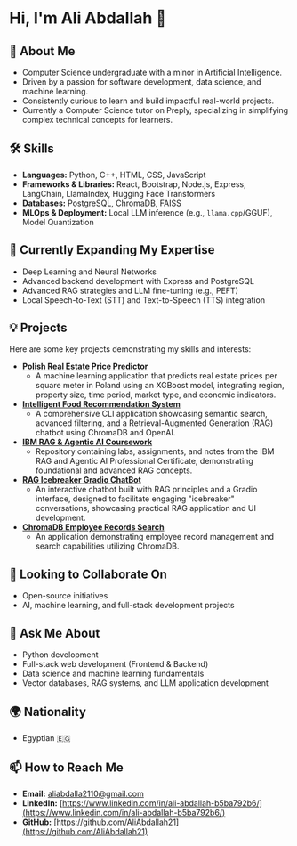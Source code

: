 # Hi, I'm Ali Abdallah 👋

## 🚀 About Me
* Computer Science undergraduate with a minor in Artificial Intelligence.
* Driven by a passion for software development, data science, and machine learning.
* Consistently curious to learn and build impactful real-world projects.
* Currently a Computer Science tutor on Preply, specializing in simplifying complex technical concepts for learners.

## 🛠 Skills

* **Languages:** Python, C++, HTML, CSS, JavaScript
* **Frameworks & Libraries:** React, Bootstrap, Node.js, Express, LangChain, LlamaIndex, Hugging Face Transformers
* **Databases:** PostgreSQL, ChromaDB, FAISS
* **MLOps & Deployment:** Local LLM inference (e.g., `llama.cpp`/GGUF), Model Quantization

## 🌱 Currently Expanding My Expertise

* Deep Learning and Neural Networks
* Advanced backend development with Express and PostgreSQL
* Advanced RAG strategies and LLM fine-tuning (e.g., PEFT)
* Local Speech-to-Text (STT) and Text-to-Speech (TTS) integration

## 💡 Projects

Here are some key projects demonstrating my skills and interests:

* **[Polish Real Estate Price Predictor](https://github.com/AliAbdallah21/MachineLearningProject)**
    * A machine learning application that predicts real estate prices per square meter in Poland using an XGBoost model, integrating region, property size, time period, market type, and economic indicators.
* **[Intelligent Food Recommendation System](https://github.com/AliAbdallah21/Food-Recommendation-System)**
    * A comprehensive CLI application showcasing semantic search, advanced filtering, and a Retrieval-Augmented Generation (RAG) chatbot using ChromaDB and OpenAI.
* **[IBM RAG & Agentic AI Coursework](https://github.com/AliAbdallah21/IBM-RAG-Agentic-AI-Coursework)**
    * Repository containing labs, assignments, and notes from the IBM RAG and Agentic AI Professional Certificate, demonstrating foundational and advanced RAG concepts.
* **[RAG Icebreaker Gradio ChatBot](https://github.com/AliAbdallah21/RAG-Icebreaker-Gradio-ChatBot)**
    * An interactive chatbot built with RAG principles and a Gradio interface, designed to facilitate engaging "icebreaker" conversations, showcasing practical RAG application and UI development.
* **[ChromaDB Employee Records Search](https://github.AliAbdallah21/ChromaDB-Employee-Records-Search)**
    * An application demonstrating employee record management and search capabilities utilizing ChromaDB.

## 🤝 Looking to Collaborate On

* Open-source initiatives
* AI, machine learning, and full-stack development projects

## 💬 Ask Me About

* Python development
* Full-stack web development (Frontend & Backend)
* Data science and machine learning fundamentals
* Vector databases, RAG systems, and LLM application development

## 🌍 Nationality
* Egyptian 🇪🇬

## 📫 How to Reach Me

* **Email:** [aliabdalla2110@gmail.com](mailto:aliabdalla2110@gmail.com)
* **LinkedIn:** [https://www.linkedin.com/in/ali-abdallah-b5ba792b6/](https://www.linkedin.com/in/ali-abdallah-b5ba792b6/)
* **GitHub:** [https://github.com/AliAbdallah21](https://github.com/AliAbdallah21)

